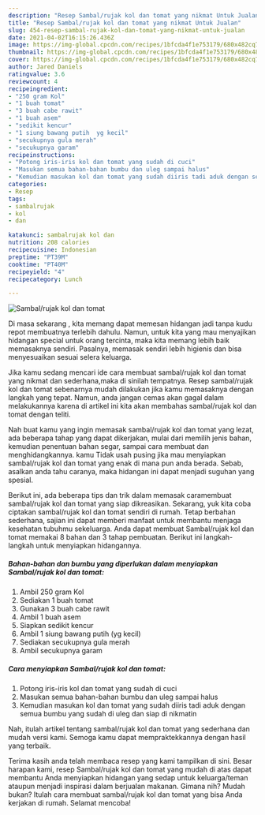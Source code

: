 ```yaml
---
description: "Resep Sambal/rujak kol dan tomat yang nikmat Untuk Jualan"
title: "Resep Sambal/rujak kol dan tomat yang nikmat Untuk Jualan"
slug: 454-resep-sambal-rujak-kol-dan-tomat-yang-nikmat-untuk-jualan
date: 2021-04-02T16:15:26.436Z
image: https://img-global.cpcdn.com/recipes/1bfcda4f1e753179/680x482cq70/sambalrujak-kol-dan-tomat-foto-resep-utama.jpg
thumbnail: https://img-global.cpcdn.com/recipes/1bfcda4f1e753179/680x482cq70/sambalrujak-kol-dan-tomat-foto-resep-utama.jpg
cover: https://img-global.cpcdn.com/recipes/1bfcda4f1e753179/680x482cq70/sambalrujak-kol-dan-tomat-foto-resep-utama.jpg
author: Jared Daniels
ratingvalue: 3.6
reviewcount: 4
recipeingredient:
- "250 gram Kol"
- "1 buah tomat"
- "3 buah cabe rawit"
- "1 buah asem"
- "sedikit kencur"
- "1 siung bawang putih  yg kecil"
- "secukupnya gula merah"
- "secukupnya garam"
recipeinstructions:
- "Potong iris-iris kol dan tomat yang sudah di cuci"
- "Masukan semua bahan-bahan bumbu dan uleg sampai halus"
- "Kemudian masukan kol dan tomat yang sudah diiris tadi aduk dengan semua bumbu yang sudah di uleg dan siap di nikmatin"
categories:
- Resep
tags:
- sambalrujak
- kol
- dan

katakunci: sambalrujak kol dan 
nutrition: 208 calories
recipecuisine: Indonesian
preptime: "PT39M"
cooktime: "PT40M"
recipeyield: "4"
recipecategory: Lunch

---
```



![Sambal/rujak kol dan tomat](https://img-global.cpcdn.com/recipes/1bfcda4f1e753179/680x482cq70/sambalrujak-kol-dan-tomat-foto-resep-utama.jpg)

Di masa  sekarang , kita memang dapat memesan hidangan jadi tanpa kudu repot membuatnya terlebih dahulu. Namun, untuk kita yang mau menyajikan hidangan special untuk orang tercinta, maka kita memang lebih baik memasaknya sendiri. Pasalnya, memasak sendiri lebih higienis dan bisa menyesuaikan sesuai selera keluarga.

Jika kamu sedang mencari ide cara membuat sambal/rujak kol dan tomat yang nikmat dan sederhana,maka di sinilah tempatnya. Resep sambal/rujak kol dan tomat  sebenarnya mudah dilakukan jika kamu memasaknya dengan langkah yang tepat. Namun, anda jangan cemas akan gagal dalam melakukannya 
karena di artikel ini kita akan membahas sambal/rujak kol dan tomat dengan teliti.  



Nah buat kamu yang ingin memasak sambal/rujak kol dan tomat yang lezat, ada beberapa tahap yang dapat dikerjakan, mulai dari memilih jenis bahan, kemudian penentuan bahan segar, sampai cara membuat dan menghidangkannya. kamu Tidak usah pusing jika mau menyiapkan sambal/rujak kol dan tomat yang enak di mana pun anda berada. Sebab, asalkan anda  tahu caranya, maka hidangan ini dapat menjadi suguhan yang spesial.

Berikut ini, ada beberapa tips dan trik dalam memasak caramembuat sambal/rujak kol dan tomat yang siap dikreasikan. Sekarang, yuk kita coba ciptakan sambal/rujak kol dan tomat sendiri di rumah. Tetap berbahan sederhana, sajian ini dapat memberi manfaat untuk membantu menjaga kesehatan tubuhmu sekeluarga. Anda dapat membuat Sambal/rujak kol dan tomat memakai 8 bahan dan 3 tahap pembuatan. Berikut ini langkah-langkah untuk menyiapkan hidangannya.

<!--inarticleads1-->

##### Bahan-bahan dan bumbu yang diperlukan dalam menyiapkan Sambal/rujak kol dan tomat:

1. Ambil 250 gram Kol
1. Sediakan 1 buah tomat
1. Gunakan 3 buah cabe rawit
1. Ambil 1 buah asem
1. Siapkan sedikit kencur
1. Ambil 1 siung bawang putih  (yg kecil)
1. Sediakan secukupnya gula merah
1. Ambil secukupnya garam




<!--inarticleads2-->

##### Cara menyiapkan Sambal/rujak kol dan tomat:

1. Potong iris-iris kol dan tomat yang sudah di cuci
1. Masukan semua bahan-bahan bumbu dan uleg sampai halus
1. Kemudian masukan kol dan tomat yang sudah diiris tadi aduk dengan semua bumbu yang sudah di uleg dan siap di nikmatin




Nah, itulah artikel tentang  sambal/rujak kol dan tomat  yang sederhana dan mudah versi kami. Semoga kamu dapat mempraktekkannya dengan hasil yang terbaik. 

Terima kasih anda telah membaca resep yang kami tampilkan di sini. Besar harapan kami, resep  Sambal/rujak kol dan tomat yang mudah di atas dapat membantu Anda menyiapkan hidangan yang sedap untuk keluarga/teman ataupun menjadi inspirasi dalam berjualan makanan. Gimana nih? Mudah bukan? Itulah cara membuat sambal/rujak kol dan tomat yang bisa Anda kerjakan di rumah. Selamat mencoba!

